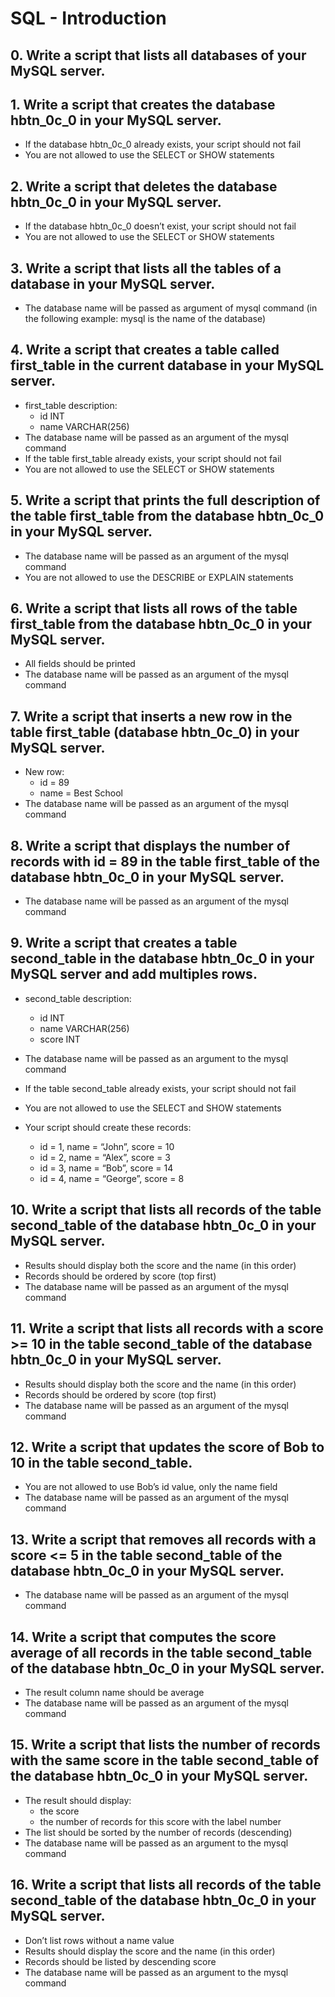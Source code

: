 # SQL - Introduction

## 0. Write a script that lists all databases of your MySQL server.

## 1. Write a script that creates the database hbtn_0c_0 in your MySQL server.

   * If the database hbtn_0c_0 already exists, your script should not fail
   * You are not allowed to use the SELECT or SHOW statements

## 2. Write a script that deletes the database hbtn_0c_0 in your MySQL server.

  *  If the database hbtn_0c_0 doesn’t exist, your script should not fail
  *  You are not allowed to use the SELECT or SHOW statements

## 3. Write a script that lists all the tables of a database in your MySQL server.

 *   The database name will be passed as argument of mysql command (in the following example: mysql is the name of the database)

## 4. Write a script that creates a table called first_table in the current database in your MySQL server.

  *  first_table description:
     *    id INT
     *   name VARCHAR(256)
  *  The database name will be passed as an argument of the mysql command
  *  If the table first_table already exists, your script should not fail
  * You are not allowed to use the SELECT or SHOW statements

## 5. Write a script that prints the full description of the table first_table from the database hbtn_0c_0 in your MySQL server.

   * The database name will be passed as an argument of the mysql command
   *  You are not allowed to use the DESCRIBE or EXPLAIN statements

## 6. Write a script that lists all rows of the table first_table from the database hbtn_0c_0 in your MySQL server.

   * All fields should be printed
   * The database name will be passed as an argument of the mysql command

## 7. Write a script that inserts a new row in the table first_table (database hbtn_0c_0) in your MySQL server.

   * New row:
     *   id = 89
     *   name = Best School
   * The database name will be passed as an argument of the mysql command

## 8. Write a script that displays the number of records with id = 89 in the table first_table of the database hbtn_0c_0 in your MySQL server.

   * The database name will be passed as an argument of the mysql command

## 9. Write a script that creates a table second_table in the database hbtn_0c_0 in your MySQL server and add multiples rows.

*	second_table description:
	*	id INT
	*	name VARCHAR(256)
	*	score INT
* The database name will be passed as an argument to the mysql command
* If the table second_table already exists, your script should not fail
* You are not allowed to use the SELECT and SHOW statements
* Your script should create these records:

   * id = 1, name = “John”, score = 10
   * id = 2, name = “Alex”, score = 3
   * id = 3, name = “Bob”, score = 14
   * id = 4, name = “George”, score = 8

## 10. Write a script that lists all records of the table second_table of the database hbtn_0c_0 in your MySQL server.

  *  Results should display both the score and the name (in this order)
  *  Records should be ordered by score (top first)
  *  The database name will be passed as an argument of the mysql command

## 11. Write a script that lists all records with a score >= 10 in the table second_table of the database hbtn_0c_0 in your MySQL server.

  *  Results should display both the score and the name (in this order)
  *  Records should be ordered by score (top first)
  *  The database name will be passed as an argument of the mysql command

## 12. Write a script that updates the score of Bob to 10 in the table second_table.

  *  You are not allowed to use Bob’s id value, only the name field
  *  The database name will be passed as an argument of the mysql command

## 13. Write a script that removes all records with a score <= 5 in the table second_table of the database hbtn_0c_0 in your MySQL server.

   * The database name will be passed as an argument of the mysql command

## 14. Write a script that computes the score average of all records in the table second_table of the database hbtn_0c_0 in your MySQL server.

   * The result column name should be average
   * The database name will be passed as an argument of the mysql command

## 15. Write a script that lists the number of records with the same score in the table second_table of the database hbtn_0c_0 in your MySQL server.

   * The result should display:
      *  the score
      *  the number of records for this score with the label number
   * The list should be sorted by the number of records (descending)
   * The database name will be passed as an argument to the mysql command

## 16. Write a script that lists all records of the table second_table of the database hbtn_0c_0 in your MySQL server.

  *  Don’t list rows without a name value
  *  Results should display the score and the name (in this order)
  *  Records should be listed by descending score
  *  The database name will be passed as an argument to the mysql command
